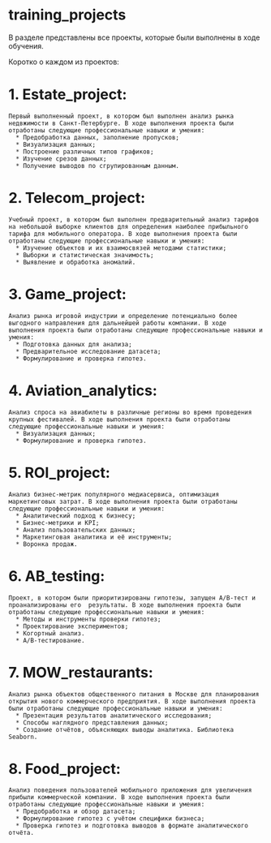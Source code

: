 # training_projects
В разделе представлены все проекты, которые были выполнены в ходе обучения.

Коротко о каждом из проектов:

  # 1. Estate_project:
    Первый выполненный проект, в котором был выполнен анализ рынка недвжимости в Санкт-Петербурге. В ходе выполнения проекта были отработаны следующие профессиональные навыки и умения:
      * Предобработка данных, заполнение пропусков;
      * Визуализация данных;
      * Построение различных типов графиков;
      * Изучение срезов данных;
      * Получение выводов по сгрупированным данным.
      
  # 2. Telecom_project:
    Учебный проект, в котором был выполнен предварительный анализ тарифов на небольшой выборке клиентов для определения наиболее прибыльного тарифа для мобильного оператора. В ходе выполнения проекта были отработаны следующие профессиональные навыки и умения:
      * Изучение объектов и их взаимосвязей методами статистики;
      * Выборки и статистическая значимость;
      * Выявление и обработка аномалий.
      
  # 3. Game_project:
    Анализ рынка игровой индустрии и определение потенциально более выгодного направления для дальнейшей работы компании. В ходе выполнения проекта были отработаны следующие профессиональные навыки и умения:
      * Подготовка данных для анализа;
      * Предварительное исследование датасета; 
      * Формулирование и проверка гипотез.
      
  # 4. Aviation_analytics:
    Анализ спроса на авиабилеты в различные регионы во время проведения крупных фестивалей. В ходе выполнения проекта были отработаны следующие профессиональные навыки и умения:
      * Визуализация данных;
      * Формулирование и проверка гипотез.
      
  # 5. ROI_project:
    Анализ бизнес-метрик популярного медиасервиса, оптимизация маркетинговых затрат. В ходе выполнения проекта были отработаны следующие профессиональные навыки и умения:
      * Аналитический подход к бизнесу;
      * Бизнес-метрики и KPI;
      * Анализ пользовательских данных;
      * Маркетинговая аналитика и её инструменты;
      * Воронка продаж. 
      
  # 6. AB_testing: 
    Проект, в котором были приоритизированы гипотезы, запущен A/B-тест и проанализированы его  результаты. В ходе выполнения проекта были отработаны следующие профессиональные навыки и умения:
      * Методы и инструменты проверки гипотез;
      * Проектирование экспериментов;
      * Когортный анализ. 
      * A/B-тестирование.
      
  # 7. MOW_restaurants:
    Анализ рынка объектов общественного питания в Москве для планирования открытия нового коммерческого предприятия. В ходе выполнения проекта были отработаны следующие профессиональные навыки и умения:
      * Презентация результатов аналитического исследования;
      * Способы наглядного представления данных;
      * Создание отчётов, объясняющих выводы аналитика. Библиотека Seaborn. 
      
  # 8. Food_project:
    Анализ поведения пользователей мобильного приложения для увеличения прибыли коммерческой компании. В ходе выполнения проекта были отработаны следующие профессиональные навыки и умения:
      * Предобработка и обзор датасета;
      * Формулирование гипотез с учётом специфики бизнеса;
      * Проверка гипотез и подготовка выводов в формате аналитического отчёта.

